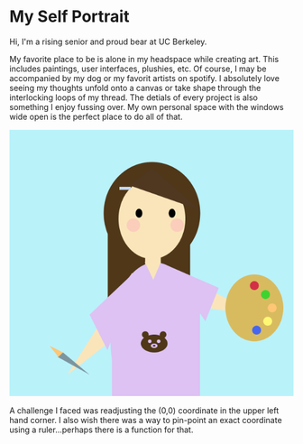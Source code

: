 
# My Self Portrait

Hi, I'm a rising senior and proud bear at UC Berkeley. 

My favorite place to be is alone in my headspace while creating art. This includes paintings, user interfaces, plushies, etc. Of course, I may be accompanied by my dog or my favorit artists on spotify. I absolutely love seeing my thoughts unfold onto a canvas or take shape through the interlocking loops of my thread. The detials of every project is also something I enjoy fussing over. My own personal space with the windows wide open is the perfect place to do all of that.  

![image](/July8/selfportrait.png)

A challenge I faced was readjusting the (0,0) coordinate in the upper left hand corner. I also wish there was a way to pin-point an exact coordinate using a ruler...perhaps there is a function for that. 
